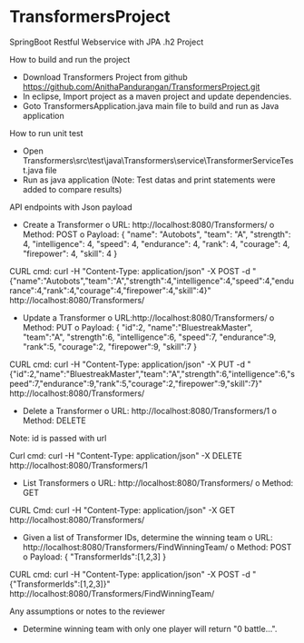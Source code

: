 # TransformersProject
SpringBoot Restful Webservice with JPA .h2 Project

How to build and run the project
- Download Transformers Project from github https://github.com/AnithaPandurangan/TransformersProject.git
- In eclipse, Import project as a maven project and update dependencies.
- Goto TransformersApplication.java main file to build and run as Java application

How to run unit test
- Open Transformers\src\test\java\Transformers\service\TransformerServiceTest.java file
- Run as java application (Note: Test datas and print statements were added to compare results)

API endpoints with Json payload
* Create a Transformer
o URL:  http://localhost:8080/Transformers/
o Method: POST
o Payload: 
{
  "name": "Autobots",
  "team": "A",
  "strength": 4,
  "intelligence": 4,
  "speed": 4,
  "endurance": 4,
  "rank": 4,
  "courage": 4,
  "firepower": 4,
  "skill": 4
}
	
CURL cmd:
		curl -H "Content-Type: application/json" -X POST -d "{\"name\":\"Autobots\",\"team\":\"A\",\"strength\":4,\"intelligence\":4,\"speed\":4,\"endurance\":4,\"rank\":4,\"courage\":4,\"firepower\":4,\"skill\":4}" http://localhost:8080/Transformers/

* Update a Transformer
o URL:http://localhost:8080/Transformers/
o Method: PUT
o Payload:
{
"id":2,
"name":"BluestreakMaster",
"team":"A",
"strength":6,
"intelligence":6,
"speed":7,
"endurance":9,
"rank":5,
"courage":2,
"firepower":9,
"skill":7
}

CURL cmd:
	curl -H "Content-Type: application/json" -X PUT -d "{\"id\":2,\"name\":\"BluestreakMaster\",\"team\":\"A\",\"strength\":6,\"intelligence\":6,\"speed\":7,\"endurance\":9,\"rank\":5,\"courage\":2,\"firepower\":9,\"skill\":7}" http://localhost:8080/Transformers/

* Delete a Transformer
o URL: http://localhost:8080/Transformers/1
o Method: DELETE

Note: id is passed with url

Curl cmd:
	curl -H "Content-Type: application/json" -X DELETE  http://localhost:8080/Transformers/1

* List Transformers
o URL: http://localhost:8080/Transformers/
o Method: GET

CURL Cmd:
	curl -H "Content-Type: application/json" -X GET http://localhost:8080/Transformers/

* Given a list of Transformer IDs, determine the winning team
o URL: http://localhost:8080/Transformers/FindWinningTeam/
o Method: POST
o Payload:
{
  "TransformerIds":[1,2,3]
}

CURL cmd:
	curl -H "Content-Type: application/json" -X POST -d "{\"TransformerIds\":[1,2,3]}" http://localhost:8080/Transformers/FindWinningTeam/


Any assumptions or notes to the reviewer

- Determine winning team with only one player 
	will return "0 battle...".
